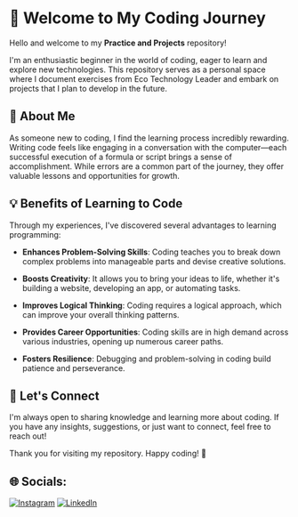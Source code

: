 # 👋 Welcome to My Coding Journey

Hello and welcome to my **Practice and Projects** repository!

I'm an enthusiastic beginner in the world of coding, eager to learn and explore new technologies. This repository serves as a personal space where I document exercises from Eco Technology Leader and embark on projects that I plan to develop in the future.

## 🌱 About Me

As someone new to coding, I find the learning process incredibly rewarding. Writing code feels like engaging in a conversation with the computer—each successful execution of a formula or script brings a sense of accomplishment. While errors are a common part of the journey, they offer valuable lessons and opportunities for growth.

## 💡 Benefits of Learning to Code

Through my experiences, I've discovered several advantages to learning programming:

- **Enhances Problem-Solving Skills**: Coding teaches you to break down complex problems into manageable parts and devise creative solutions. 

- **Boosts Creativity**: It allows you to bring your ideas to life, whether it's building a website, developing an app, or automating tasks.

- **Improves Logical Thinking**: Coding requires a logical approach, which can improve your overall thinking patterns.

- **Provides Career Opportunities**: Coding skills are in high demand across various industries, opening up numerous career paths.

- **Fosters Resilience**: Debugging and problem-solving in coding build patience and perseverance. 
## 🤝 Let's Connect

I'm always open to sharing knowledge and learning more about coding. If you have any insights, suggestions, or just want to connect, feel free to reach out!

Thank you for visiting my repository. Happy coding! 🚀


## 🌐 Socials:
[![Instagram](https://img.shields.io/badge/Instagram-%23E4405F.svg?logo=Instagram&logoColor=white)](https://instagram.com/AS.ASFIALN) [![LinkedIn](https://img.shields.io/badge/LinkedIn-%230077B5.svg?logo=linkedin&logoColor=white)](https://linkedin.com/in/https://www.linkedin.com/in/asfaasfialana86/) 
